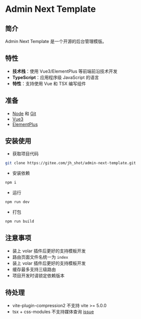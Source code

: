 # Admin Next Template

## 简介

Admin Next Template 是一个开源的后台管理模版。

## 特性

- **技术栈**：使用 Vue3/ElementPlus 等前端前沿技术开发
- **TypeScript**：应用程序级 JavaScript 的语言
- **特性**：支持使用 Vue 和 TSX 编写组件

## 准备

- [Node](http://nodejs.org/) 和 [Git](https://git-scm.com/)
- [Vue3](https://v3.cn.vuejs.org/guide/introduction.html)
- [ElementPlus](https://element-plus.gitee.io/zh-CN/guide/design.html)

## 安装使用

- 获取项目代码

```bash
git clone https://gitee.com/jh_shot/admin-next-template.git
```

- 安装依赖

```bash
npm i
```

- 运行

```bash
npm run dev
```

- 打包

```bash
npm run build
```

## 注意事项

- 装上 volar 插件后更好的支持模板开发
- 路由页面文件名统一为 `index`
- 装上 volar 插件后更好的支持模板开发
- 缓存最多支持三级路由
- 项目开发时请锁定依赖版本

## 待处理

- vite-plugin-compression2 不支持 vite >= 5.0.0
- tsx + css-modules 不支持媒体查询 [issue](https://github.com/vitejs/vite-plugin-vue/issues/200)
